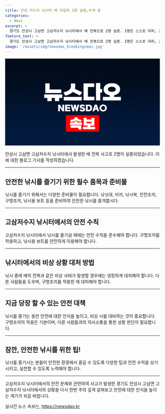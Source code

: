 ```yaml
---
title: 안성 저수지 낚시터 배 뒤집혀 2명 실종…수색 중
categories:
  - News
excerpt: >
  경기도 안성시 고삼면 고삼저수지 낚시터에서 배 전복으로 2명 실종. 1명은 스스로 대피, 2명 행방 불명. 경기도소방재난본부가 수색 작업 중. 사고 현장은 비로 인해 수위가 높아지고, 흙탕물로 물속 시야가 확보되지 않아 어려움 겪고 있음.
feature_text: >
  경기도 안성시 고삼면 고삼저수지 낚시터에서 배 전복으로 2명 실종. 1명은 스스로 대피, 2명 행방 불명. 경기도소방재난본부가 수색 작업 중. 사고 현장은 비로 인해 수위가 높아지고, 흙탕물로 물속 시야가 확보되지 않아 어려움 겪고 있음.
image: '/assets/img/newsdao_breakingnews.jpg'
---
```


<p><img src="/assets/img/newsdao_breakingnews.jpg" alt="implanttips 속보" /></p>

<p>안성시 고삼면 고삼저수지 낚시터에서 발생한 배 전복 사고로 2명이 실종되었습니다. 이에 대한 블로그 기사를 작성하겠습니다.</p>

<hr />

<h2 data-ke-size="size26">안전한 낚시를 즐기기 위한 필수 품목과 준비물</h2>

<p data-ke-size="size16">낚시를 즐기기 위해서는 다양한 준비물이 필요합니다. 낚싯대, 미끼, 낚시복, 안전조끼, 구명조끼, 낚시용 보트 등을 준비하여 안전한 낚시를 즐겨봅시다.</p>

<hr />

<h2 data-ke-size="size26">고삼저수지 낚시터에서의 안전 수칙</h2>

<p data-ke-size="size16">고삼저수지 낚시터에서 낚시를 즐기실 때에는 안전 수칙을 준수해야 합니다. 구명조끼를 착용하고, 낚시용 보트를 안전하게 이용해야 합니다.</p>

<hr />

<h2 data-ke-size="size26">낚시터에서의 비상 상황 대처 방법</h2>

<p data-ke-size="size16">낚시 중에 배의 전복과 같은 비상 사태가 발생할 경우에는 냉정하게 대처해야 합니다. 다른 사람들을 도우며, 구명조끼를 착용한 채 대피해야 합니다.</p>

<hr />

<h2 data-ke-size="size26">지금 당장 할 수 있는 안전 대책</h2>

<p data-ke-size="size16">낚시를 즐기는 동안 안전에 대한 인식을 높이고, 비상 시를 대비하는 것이 중요합니다. 구명조끼의 착용은 기본이며, 다른 사람들과의 의사소통을 통한 상황 판단이 필요합니다.</p>

<hr />

<h2 data-ke-size="size26">잠깐, 안전한 낚시를 위한 팁!</h2>

<p data-ke-size="size16">낚시를 즐기시는 분들이 안전한 환경에서 즐길 수 있도록 다양한 팁과 안전 수칙을 상기시키고, 실천할 수 있도록 노력해야 합니다.</p>

<hr />

<p>고삼저수지 낚시터에서의 안전 문제와 관련하여 사고가 발생한 경기도 안성시 고삼면 고삼저수지 낚시터에서의 상황을 다시 한번 주의 깊게 살펴보고 안전에 대한 인식을 높이는 계기가 되길 바랍니다.</p>
실시간 뉴스 속보는, <a href="https://newsdao.kr" rel="dofollow">https://newsdao.kr</a>


